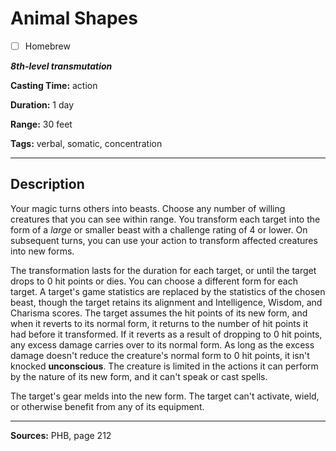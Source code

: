 # Animal Shapes

- [ ] Homebrew

***8th-level transmutation***

**Casting Time:** action

**Duration:** 1 day

**Range:** 30 feet

**Tags:** verbal, somatic, concentration

---

## Description
Your magic turns others into beasts.
Choose any number of willing creatures that you can see within range.
You transform each target into the form of a *large* or smaller beast with a challenge rating of 4 or lower.
On subsequent turns, you can use your action to transform affected creatures into new forms.

The transformation lasts for the duration for each target, or until the target drops to 0 hit points or dies.
You can choose a different form for each target.
A target's game statistics are replaced by the statistics of the chosen beast, though the target retains its alignment and Intelligence, Wisdom, and Charisma scores.
The target assumes the hit points of its new form, and when it reverts to its normal form, it returns to the number of hit points it had before it transformed.
If it reverts as a result of dropping to 0 hit points, any excess damage carries over to its normal form.
As long as the excess damage doesn't reduce the creature's normal form to 0 hit points, it isn't knocked **unconscious**.
The creature is limited in the actions it can perform by the nature of its new form, and it can't speak or cast spells.

The target's gear melds into the new form.
The target can't activate, wield, or otherwise benefit from any of its equipment.

---

**Sources:** PHB, page 212
